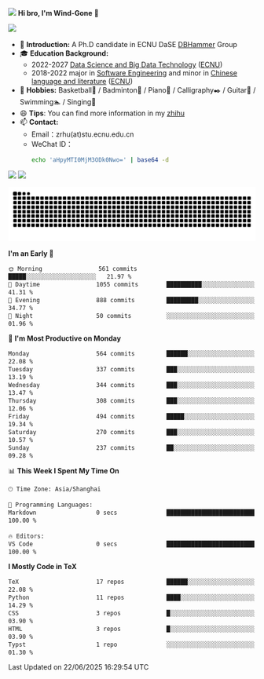 <img src="https://media.giphy.com/media/LnQjpWaON8nhr21vNW/giphy.gif" width="60">  **Hi bro, I'm Wind-Gone** 👋

![](https://komarev.com/ghpvc/?username=your-github-Wind-Gone&style=flat-square)

- 🌱 **Introduction:** A Ph.D candidate in ECNU DaSE [DBHammer](https://dbhammer.github.io/) Group
- 🎓 **Education Background:**
  - 2022-2027 [Data Science and Big Data Technology](http://dase.ecnu.edu.cn/) ([ECNU](https://www.ecnu.edu.cn/))
  - 2018-2022 major in [Software Engineering](http://www.sei.ecnu.edu.cn/) and minor in [Chinese language and literature](https://zhwx.ecnu.edu.cn/) ([ECNU](https://www.ecnu.edu.cn/))
- 🐣 **Hobbies:** Basketball🏀 / Badminton🏸 / Piano🎹 / Calligraphy✒️ / Guitar🎸 / Swimming🏊 / Singing🎤
- 😄 **Tips**: You can find more information in my [zhihu](https://www.zhihu.com/people/hhhuhuh)
- 📫 **Contact:**
  - Email：zrhu(at)stu.ecnu.edu.cn
  - WeChat ID：
    ```bash
    echo 'aHpyMTI0MjM3ODk0Nwo=' | base64 -d
    ```
<div>
  <img width="390px" src="https://github-readme-stats.vercel.app/api?username=Wind-Gone&show_icons=true&theme=vue">
  <img width="415px" src="http://github-readme-streak-stats.herokuapp.com/?user=Wind-Gone&theme=vue">
<!--   <img width="390px" src="https://github-readme-stats.anuraghazra1.vercel.app/api/top-langs/?username=Wind-Gone&layout=compact&theme=vue" /> -->
</div>

<!--[![Zirui Hu's github activity graph](https://github-readme-activity-graph.vercel.app/graph?username=Wind-Gone&theme=flat-square)](https://github.com/Wind-Gone/github-readme-activity-graph)-->
![Snake animation](https://raw.githubusercontent.com/Wind-Gone/Wind-Gone/output/github-contribution-grid-snake.svg)

<!--START_SECTION:waka-->
**I'm an Early 🐤** 

```text
🌞 Morning                561 commits         █████░░░░░░░░░░░░░░░░░░░░   21.97 % 
🌆 Daytime                1055 commits        ██████████░░░░░░░░░░░░░░░   41.31 % 
🌃 Evening                888 commits         █████████░░░░░░░░░░░░░░░░   34.77 % 
🌙 Night                  50 commits          ░░░░░░░░░░░░░░░░░░░░░░░░░   01.96 % 
```
📅 **I'm Most Productive on Monday** 

```text
Monday                   564 commits         ██████░░░░░░░░░░░░░░░░░░░   22.08 % 
Tuesday                  337 commits         ███░░░░░░░░░░░░░░░░░░░░░░   13.19 % 
Wednesday                344 commits         ███░░░░░░░░░░░░░░░░░░░░░░   13.47 % 
Thursday                 308 commits         ███░░░░░░░░░░░░░░░░░░░░░░   12.06 % 
Friday                   494 commits         █████░░░░░░░░░░░░░░░░░░░░   19.34 % 
Saturday                 270 commits         ███░░░░░░░░░░░░░░░░░░░░░░   10.57 % 
Sunday                   237 commits         ██░░░░░░░░░░░░░░░░░░░░░░░   09.28 % 
```


📊 **This Week I Spent My Time On** 

```text
🕑︎ Time Zone: Asia/Shanghai

💬 Programming Languages: 
Markdown                 0 secs              █████████████████████████   100.00 % 

🔥 Editors: 
VS Code                  0 secs              █████████████████████████   100.00 % 
```

**I Mostly Code in TeX** 

```text
TeX                      17 repos            ██████░░░░░░░░░░░░░░░░░░░   22.08 % 
Python                   11 repos            ████░░░░░░░░░░░░░░░░░░░░░   14.29 % 
CSS                      3 repos             █░░░░░░░░░░░░░░░░░░░░░░░░   03.90 % 
HTML                     3 repos             █░░░░░░░░░░░░░░░░░░░░░░░░   03.90 % 
Typst                    1 repo              ░░░░░░░░░░░░░░░░░░░░░░░░░   01.30 % 
```




 Last Updated on 22/06/2025 16:29:54 UTC
<!--END_SECTION:waka-->
